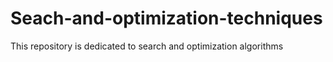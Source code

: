 # Seach-and-optimization-techniques
This repository is dedicated to search and optimization algorithms
